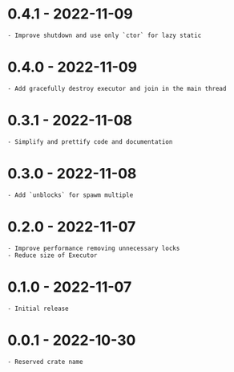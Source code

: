 # 0.4.1 - 2022-11-09

    - Improve shutdown and use only `ctor` for lazy static

# 0.4.0 - 2022-11-09

    - Add gracefully destroy executor and join in the main thread

# 0.3.1 - 2022-11-08

    - Simplify and prettify code and documentation

# 0.3.0 - 2022-11-08
    
    - Add `unblocks` for spawm multiple

# 0.2.0 - 2022-11-07

    - Improve performance removing unnecessary locks
    - Reduce size of Executor

# 0.1.0 - 2022-11-07

    - Initial release

# 0.0.1 - 2022-10-30

    - Reserved crate name
